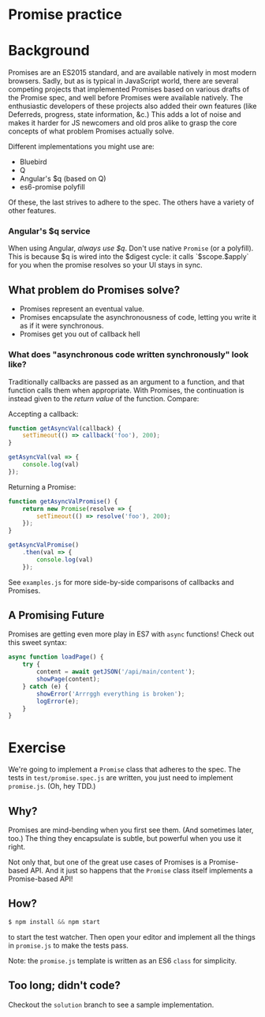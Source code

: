 Promise practice
===

# Background

Promises are an ES2015 standard, and are available natively in most modern
browsers. Sadly, but as is typical in JavaScript world, there are several
competing projects that implemented Promises based on various drafts of the
Promise spec, and well before Promises were available natively. The enthusiastic
developers of these projects also added their own features (like Deferreds,
progress, state information, &c.) This adds a lot of noise and makes it harder
for JS newcomers and old pros alike to grasp the core concepts of what problem
Promises actually solve.

Different implementations you might use are:

 - Bluebird
 - Q
 - Angular's $q (based on Q)
 - es6-promise polyfill

Of these, the last strives to adhere to the spec. The others have a variety of
other features.

### Angular's $q service
When using Angular, _always use $q_. Don't use native `Promise` (or a polyfill).
This is because $q is wired into the $digest cycle: it calls `$scope.$apply`
for you when the promise resolves so your UI stays in sync.

## What problem do Promises solve?
* Promises represent an eventual value.
* Promises encapsulate the asynchronousness of code, letting you write it as if
it were synchronous.
* Promises get you out of callback hell

### What does "asynchronous code written synchronously" look like?
Traditionally callbacks are passed as an argument to a function, and that
function calls them when appropriate. With Promises, the continuation is instead
given to the _return value_ of the function. Compare:

Accepting a callback:
```js
function getAsyncVal(callback) {
    setTimeout(() => callback('foo'), 200);
}

getAsyncVal(val => {
    console.log(val)
});
```

Returning a Promise:
```js
function getAsyncValPromise() {
    return new Promise(resolve => {
        setTimeout(() => resolve('foo'), 200);
    });
}

getAsyncValPromise()
    .then(val => {
        console.log(val)
    });
```

See `examples.js` for more side-by-side comparisons of callbacks and Promises.

## A Promising Future
Promises are getting even more play in ES7 with `async` functions! Check out
this sweet syntax:

```js
async function loadPage() {
    try {
        content = await getJSON('/api/main/content');
        showPage(content);
    } catch (e) {
        showError('Arrrggh everything is broken');
        logError(e);
    }
}
```

# Exercise
We're going to implement a `Promise` class that adheres to the spec. The tests
in `test/promise.spec.js` are written, you just need to implement `promise.js`.
(Oh, hey TDD.)

## Why?
Promises are mind-bending when you first see them. (And sometimes later, too.)
The thing they encapsulate is subtle, but powerful when you use it right.

Not only that, but one of the great use cases of Promises is a Promise-based
API. And it just so happens that the `Promise` class itself implements a
Promise-based API!

## How?
```js
$ npm install && npm start
```
to start the test watcher. Then open your editor and implement all the
things in `promise.js` to make the tests pass.

Note: the `promise.js` template is written as an ES6 `class` for simplicity.

## Too long; didn't code?
Checkout the `solution` branch to see a sample implementation.
